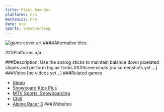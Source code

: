 ```yaml
---
title: Pixel Boarder
platforms: n/a
mechanics: n/a
date: n/a
sports: Snowboarding
---
```

![game cover art](//images.igdb.com/igdb/image/upload/t_cover_big/ji1obk2ghxnciouiidrk.jpg "Logo Title Text 1")
####Alternative tiles:

###Platforms
n/a

###Description:
Use the analog sticks to maintain balance down pixelated slopes and perform big air tricks
###Screenshots
[no screenshots yet ...]
###Video
[no videos yet...]
###Related games
* [Steep](/games/steep-19554/)
* [Snowboard Kids Plus](/games/snowboard-kids-plus-72103/)
* [MTV Sports: Snowboarding](/games/mtv-sports-snowboarding-43858/)
* [Chill](/games/chill-79608/)
* [Alpine Racer 3](/games/alpine-racer-3-68269/)
###Websites


